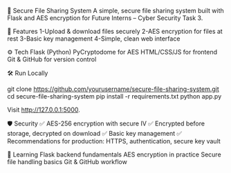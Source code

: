 🔐 Secure File Sharing System
A simple, secure file sharing system built with Flask and AES encryption for Future Interns – Cyber Security Task 3.

🚀 Features
1-Upload & download files securely
2-AES encryption for files at rest
3-Basic key management
4-Simple, clean web interface

⚙️ Tech
Flask (Python)
PyCryptodome for AES
HTML/CSS/JS for frontend
Git & GitHub for version control

🛠️ Run Locally

git clone https://github.com/yourusername/secure-file-sharing-system.git
cd secure-file-sharing-system
pip install -r requirements.txt
python app.py

Visit http://127.0.0.1:5000.

🛡️ Security
✅ AES-256 encryption with secure IV
✅ Encrypted before storage, decrypted on download
✅ Basic key management
✅ Recommendations for production: HTTPS, authentication, secure key vault

🎯 Learning
Flask backend fundamentals
AES encryption in practice
Secure file handling basics
Git & GitHub workflow
